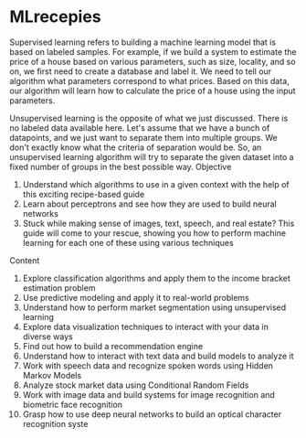 # MLrecepies

Supervised learning refers to building a machine learning model that is based on labeled samples. For example, if we build a system to estimate the price of a house based on various parameters, such as size, locality, and so on, we first need to create a database and label it. We need to tell our algorithm what parameters correspond to what prices. Based on this data, our algorithm will learn how to calculate the price of a house using the input parameters.

Unsupervised learning is the opposite of what we just discussed. There is no labeled data available here. Let's assume that we have a bunch of datapoints, and we just want to separate them into multiple groups. We don't exactly know what the criteria of separation would be. So, an unsupervised learning algorithm will try to separate the given dataset into a fixed number of groups in the best possible way. 
Objective
1) Understand which algorithms to use in a given context with the help of this exciting recipe-based guide
2) Learn about perceptrons and see how they are used to build neural networks
3) Stuck while making sense of images, text, speech, and real estate? This guide will come to your rescue, showing you how to perform machine learning for each one of these using various techniques

Content
1) Explore classification algorithms and apply them to the income bracket estimation problem
2) Use predictive modeling and apply it to real-world problems
3) Understand how to perform market segmentation using unsupervised learning
4) Explore data visualization techniques to interact with your data in diverse ways
5) Find out how to build a recommendation engine
6) Understand how to interact with text data and build models to analyze it
7) Work with speech data and recognize spoken words using Hidden Markov Models
8) Analyze stock market data using Conditional Random Fields
9) Work with image data and build systems for image recognition and biometric face recognition
10) Grasp how to use deep neural networks to build an optical character recognition syste
